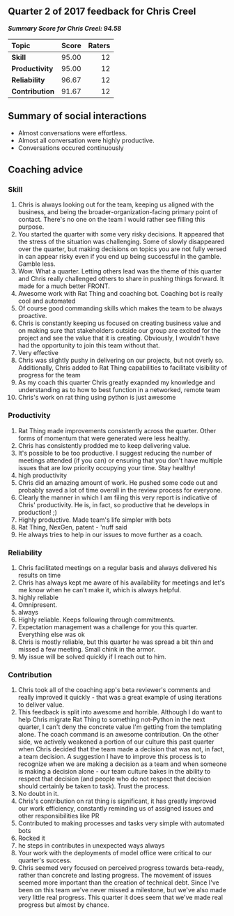 ## Quarter 2 of 2017 feedback for Chris Creel
__*Summary Score for Chris Creel: 94.58*__

|Topic|Score|Raters|
|:---|---:|---:|
|**Skill**|95.00|12|
|**Productivity**|95.00|12|
|**Reliability**|96.67|12|
|**Contribution**|91.67|12|




## Summary of social interactions

   * Almost conversations were effortless.
   * Almost all conversation were highly productive.
   * Conversations occured continuously

## Coaching advice
### Skill
1) Chris is always looking out for the team, keeping us aligned with the business, and being the broader-organization-facing primary point of contact. There's no one on the team I would rather see filling this purpose.
2) You started the quarter with some very risky decisions. It appeared that the stress of the situation was challenging.  Some of slowly disappeared over the quarter, but making decisions on topics you are not fully versed in can appear risky even if you end up being successful in the gamble.  Gamble less.
3) Wow.  What a quarter. Letting others lead was the theme of this quarter and Chris really challenged others to share in pushing things forward. It made for a much better FRONT.
4) Awesome work with Rat Thing and coaching bot. Coaching bot is really cool and automated
5) Of course good commanding skills which makes the team to be always proactive.
6) Chris is constantly keeping us focused on creating business value and on making sure that stakeholders outside our group are excited for the project and see the value that it is creating.  Obviously, I wouldn't have had the opportunity to join this team without that.
7) Very effective
8) Chris was slightly pushy in delivering on our projects, but not overly so.  Additionally, Chris added to Rat Thing capabilities to facilitate visibility of progress for the team
9) As my coach this quarter Chris greatly exapnded my knowledge and understanding as to how to best function in a networked, remote team
10) Chris's work on rat thing using python is just awesome 
### Productivity
1) Rat Thing made improvements consistently across the quarter.  Other forms of momentum that were generated were less healthy. 
2) Chris has consistently prodded me to keep delivering value.
3) It's possible to be too productive. I suggest reducing the number of meetings attended (if you can) or ensuring that you don't have multiple issues that are low priority occupying your time. Stay healthy!
4) high productivity
5) Chris did an amazing amount of work. He pushed some code out and probably saved a lot of time overall in the review process for everyone.
6) Clearly the manner in which I am filing this very report is indicative of Chris' productivity.  He is, in fact, so productive that he develops in production! ;)
7) Highly productive. Made team's life simpler with bots
8) Rat Thing, NexGen, patent - 'nuff said
9) He always tries to help in our issues to move further as a coach.
### Reliability
1) Chris facilitated meetings on a regular basis and always delivered his results on time
2) Chris has always kept me aware of his availability for meetings and let's me know when he can't make it, which is always helpful.
3) highly reliable
4) Omnipresent.
5) always
6) Highly reliable. Keeps following through commitments.
7) Expectation management was a challenge for you this quarter.  Everything else was ok
8) Chris is mostly reliable, but this quarter he was spread a bit thin and missed a few meeting.  Small chink in the armor.
9) My issue will be solved quickly if I reach out to him.
### Contribution
1) Chris took all of the coaching app's beta reviewer's comments and really improved it quickly - that was a great example of using iterations to deliver value.
2) This feedback is split into awesome and horrible. Although I do want to help Chris migrate Rat Thing to something not-Python in the next quarter, I can't deny the concrete value I'm getting from the templating alone. The coach command is an awesome contribution. On the other side, we actively weakened a portion of our culture this past quarter when Chris decided that the team made a decision that was not, in fact, a team decision. A suggestion I have to improve this process is to recognize when we are making a decision as a team and when someone is making a decision alone - our team culture bakes in the ability to respect that decision (and people who do not respect that decision should certainly be taken to task). Trust the process.
3) No doubt in it.
4) Chris's contribution on rat thing is significant, it has greatly improved our work efficiency, constantly reminding us of assigned issues and other responsibilities like PR
5) Contributed to making processes and tasks very simple with automated bots
6) Rocked it
7) he steps in contributes in unexpected ways always
8) Your work with the deployments of model office were critical to our quarter's success.  
9) Chris seemed very focused on perceived progress towards beta-ready, rather than concrete and lasting progress. The movement of issues seemed more important than the creation of technical debt. Since I've been on this team we've never missed a milestone, but we've also made very little real progress. This quarter it does seem that we've made real progress but almost by chance.
